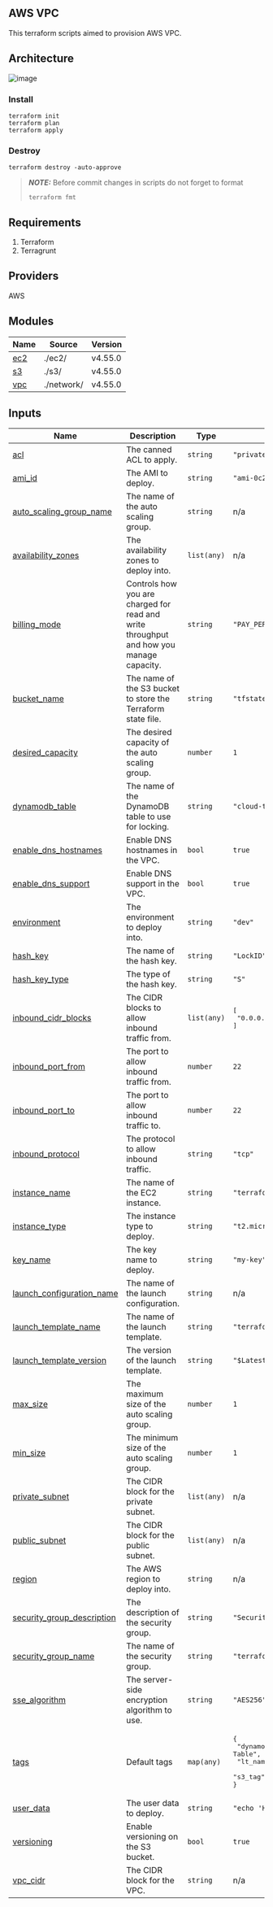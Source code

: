 ## AWS VPC
This terraform scripts aimed to provision AWS VPC.

## Architecture
![image](https://user-images.githubusercontent.com/111745208/219783744-6a8be600-47eb-4d09-8494-f211d6986921.png)

### Install 

```shell
terraform init
terraform plan
terraform apply
```

### Destroy
```shell
terraform destroy -auto-approve
```



> **_NOTE:_** 
> Before commit changes in scripts do not forget to format
> ```shell
> terraform fmt
> ```

## Requirements

1. Terraform
2. Terragrunt

## Providers

AWS

## Modules

| Name | Source | Version |
|------|--------|---------|
| <a name="module_ec2"></a> [ec2](#module\_ec2) | ./ec2/ | v4.55.0 |
| <a name="module_s3"></a> [s3](#module\_s3) | ./s3/ | v4.55.0 |
| <a name="module_vpc"></a> [vpc](#module\_vpc) | ./network/ | v4.55.0 |


## Inputs

| Name | Description | Type | Default | Required |
|------|-------------|------|---------|:--------:|
| <a name="input_acl"></a> [acl](#input\_acl) | The canned ACL to apply. | `string` | `"private"` | no |
| <a name="input_ami_id"></a> [ami\_id](#input\_ami\_id) | The AMI to deploy. | `string` | `"ami-0c2b8ca1dad447f8a"` | no |
| <a name="input_auto_scaling_group_name"></a> [auto\_scaling\_group\_name](#input\_auto\_scaling\_group\_name) | The name of the auto scaling group. | `string` | n/a | yes |
| <a name="input_availability_zones"></a> [availability\_zones](#input\_availability\_zones) | The availability zones to deploy into. | `list(any)` | n/a | yes |
| <a name="input_billing_mode"></a> [billing\_mode](#input\_billing\_mode) | Controls how you are charged for read and write throughput and how you manage capacity. | `string` | `"PAY_PER_REQUEST"` | no |
| <a name="input_bucket_name"></a> [bucket\_name](#input\_bucket\_name) | The name of the S3 bucket to store the Terraform state file. | `string` | `"tfstate-cloud-s3"` | no |
| <a name="input_desired_capacity"></a> [desired\_capacity](#input\_desired\_capacity) | The desired capacity of the auto scaling group. | `number` | `1` | no |
| <a name="input_dynamodb_table"></a> [dynamodb\_table](#input\_dynamodb\_table) | The name of the DynamoDB table to use for locking. | `string` | `"cloud-terraform-lock"` | no |
| <a name="input_enable_dns_hostnames"></a> [enable\_dns\_hostnames](#input\_enable\_dns\_hostnames) | Enable DNS hostnames in the VPC. | `bool` | `true` | no |
| <a name="input_enable_dns_support"></a> [enable\_dns\_support](#input\_enable\_dns\_support) | Enable DNS support in the VPC. | `bool` | `true` | no |
| <a name="input_environment"></a> [environment](#input\_environment) | The environment to deploy into. | `string` | `"dev"` | no |
| <a name="input_hash_key"></a> [hash\_key](#input\_hash\_key) | The name of the hash key. | `string` | `"LockID"` | no |
| <a name="input_hash_key_type"></a> [hash\_key\_type](#input\_hash\_key\_type) | The type of the hash key. | `string` | `"S"` | no |
| <a name="input_inbound_cidr_blocks"></a> [inbound\_cidr\_blocks](#input\_inbound\_cidr\_blocks) | The CIDR blocks to allow inbound traffic from. | `list(any)` | <pre>[<br>  "0.0.0.0/0"<br>]</pre> | no |
| <a name="input_inbound_port_from"></a> [inbound\_port\_from](#input\_inbound\_port\_from) | The port to allow inbound traffic from. | `number` | `22` | no |
| <a name="input_inbound_port_to"></a> [inbound\_port\_to](#input\_inbound\_port\_to) | The port to allow inbound traffic to. | `number` | `22` | no |
| <a name="input_inbound_protocol"></a> [inbound\_protocol](#input\_inbound\_protocol) | The protocol to allow inbound traffic. | `string` | `"tcp"` | no |
| <a name="input_instance_name"></a> [instance\_name](#input\_instance\_name) | The name of the EC2 instance. | `string` | `"terraform-ec2-instance"` | no |
| <a name="input_instance_type"></a> [instance\_type](#input\_instance\_type) | The instance type to deploy. | `string` | `"t2.micro"` | no |
| <a name="input_key_name"></a> [key\_name](#input\_key\_name) | The key name to deploy. | `string` | `"my-key"` | no |
| <a name="input_launch_configuration_name"></a> [launch\_configuration\_name](#input\_launch\_configuration\_name) | The name of the launch configuration. | `string` | n/a | yes |
| <a name="input_launch_template_name"></a> [launch\_template\_name](#input\_launch\_template\_name) | The name of the launch template. | `string` | `"terraform-ec2-lt"` | no |
| <a name="input_launch_template_version"></a> [launch\_template\_version](#input\_launch\_template\_version) | The version of the launch template. | `string` | `"$Latest"` | no |
| <a name="input_max_size"></a> [max\_size](#input\_max\_size) | The maximum size of the auto scaling group. | `number` | `1` | no |
| <a name="input_min_size"></a> [min\_size](#input\_min\_size) | The minimum size of the auto scaling group. | `number` | `1` | no |
| <a name="input_private_subnet"></a> [private\_subnet](#input\_private\_subnet) | The CIDR block for the private subnet. | `list(any)` | n/a | yes |
| <a name="input_public_subnet"></a> [public\_subnet](#input\_public\_subnet) | The CIDR block for the public subnet. | `list(any)` | n/a | yes |
| <a name="input_region"></a> [region](#input\_region) | The AWS region to deploy into. | `string` | n/a | yes |
| <a name="input_security_group_description"></a> [security\_group\_description](#input\_security\_group\_description) | The description of the security group. | `string` | `"Security group for the EC2 instance."` | no |
| <a name="input_security_group_name"></a> [security\_group\_name](#input\_security\_group\_name) | The name of the security group. | `string` | `"terraform-ec2-sg"` | no |
| <a name="input_sse_algorithm"></a> [sse\_algorithm](#input\_sse\_algorithm) | The server-side encryption algorithm to use. | `string` | `"AES256"` | no |
| <a name="input_tags"></a> [tags](#input\_tags) | Default tags | `map(any)` | <pre>{<br>  "dynamodb_tag": "DynamoDB Terraform State Lock Table",<br>  "lt_name": "Launch template for EC2 instances",<br>  "s3_tag": "S3 Terraform State Bucket"<br>}</pre> | no |
| <a name="input_user_data"></a> [user\_data](#input\_user\_data) | The user data to deploy. | `string` | `"echo 'Hello, World!' > index.html"` | no |
| <a name="input_versioning"></a> [versioning](#input\_versioning) | Enable versioning on the S3 bucket. | `bool` | `true` | no |
| <a name="input_vpc_cidr"></a> [vpc\_cidr](#input\_vpc\_cidr) | The CIDR block for the VPC. | `string` | n/a | yes |
